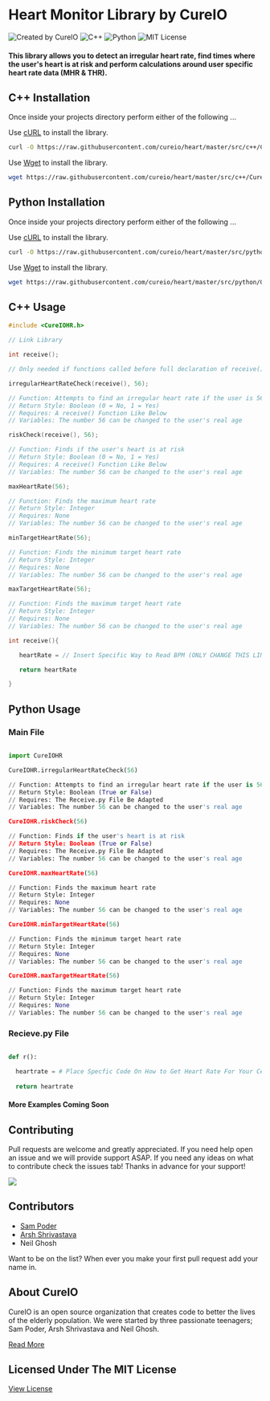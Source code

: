 
# Heart Monitor Library by CureIO

![Created by CureIO](https://img.shields.io/badge/Created%20By-CureIO-FF2719.svg?style=for-the-badge)
![C++](https://img.shields.io/badge/Built%20For%3A-C%2B%2B-blue.svg?style=for-the-badge&logo=cpp)
![Python](https://img.shields.io/badge/Built%20For-Python-yellow.svg?style=for-the-badge)
![MIT License](https://img.shields.io/badge/License-MIT-brightgreen.svg?style=for-the-badge)



#### This library allows you to detect an irregular heart rate, find times where the user's heart is at risk and perform calculations around user specific heart rate data (MHR & THR).



## C++ Installation

Once inside your projects directory perform either of the following ...

Use [ cURL](https://curl.haxx.se/) to install the library.

```bash
curl -O https://raw.githubusercontent.com/cureio/heart/master/src/c++/CureIOHR.h
```

Use [ Wget](https://www.gnu.org/software/wget/) to install the library.

```bash
wget https://raw.githubusercontent.com/cureio/heart/master/src/c++/CureIOHR.h
```

## Python Installation

Once inside your projects directory perform either of the following ...

Use [ cURL](https://curl.haxx.se/) to install the library.

```bash
curl -O https://raw.githubusercontent.com/cureio/heart/master/src/python/CureIOHR.py -O https://raw.githubusercontent.com/cureio/heart/master/src/python/Receive.py
```

Use [ Wget](https://www.gnu.org/software/wget/) to install the library.

```bash
wget https://raw.githubusercontent.com/cureio/heart/master/src/python/CureIOHR.py  https://raw.githubusercontent.com/cureio/heart/master/src/python/Receive.py
```

## C++ Usage

```cpp
#include <CureIOHR.h> 

// Link Library

int receive();

// Only needed if functions called before full declaration of receive()

irregularHeartRateCheck(receive(), 56); 

// Function: Attempts to find an irregular heart rate if the user is 56. 
// Return Style: Boolean (0 = No, 1 = Yes)
// Requires: A receive() Function Like Below
// Variables: The number 56 can be changed to the user's real age

riskCheck(receive(), 56);

// Function: Finds if the user's heart is at risk
// Return Style: Boolean (0 = No, 1 = Yes)
// Requires: A receive() Function Like Below
// Variables: The number 56 can be changed to the user's real age

maxHeartRate(56);

// Function: Finds the maximum heart rate
// Return Style: Integer
// Requires: None
// Variables: The number 56 can be changed to the user's real age

minTargetHeartRate(56);

// Function: Finds the minimum target heart rate
// Return Style: Integer
// Requires: None
// Variables: The number 56 can be changed to the user's real age

maxTargetHeartRate(56);

// Function: Finds the maximum target heart rate
// Return Style: Integer
// Requires: None
// Variables: The number 56 can be changed to the user's real age

int receive(){

   heartRate = // Insert Specific Way to Read BPM (ONLY CHANGE THIS LINE)

   return heartRate

}

```
## Python Usage

### Main File

```python

import CureIOHR

CureIOHR.irregularHeartRateCheck(56) 

// Function: Attempts to find an irregular heart rate if the user is 56. 
// Return Style: Boolean (True or False)
// Requires: The Receive.py File Be Adapted
// Variables: The number 56 can be changed to the user's real age

CureIOHR.riskCheck(56)

// Function: Finds if the user's heart is at risk
// Return Style: Boolean (True or False)
// Requires: The Receive.py File Be Adapted
// Variables: The number 56 can be changed to the user's real age

CureIOHR.maxHeartRate(56)

// Function: Finds the maximum heart rate
// Return Style: Integer
// Requires: None
// Variables: The number 56 can be changed to the user's real age

CureIOHR.minTargetHeartRate(56)

// Function: Finds the minimum target heart rate
// Return Style: Integer
// Requires: None
// Variables: The number 56 can be changed to the user's real age

CureIOHR.maxTargetHeartRate(56)

// Function: Finds the maximum target heart rate
// Return Style: Integer
// Requires: None
// Variables: The number 56 can be changed to the user's real age

```

### Recieve.py File

```python

def r():

  heartrate = # Place Specfic Code On How to Get Heart Rate For Your Certain Device
  
  return heartrate

```

#### More Examples Coming Soon
## Contributing
Pull requests are welcome and greatly appreciated. If you need help open an issue and we will provide support ASAP. If you need any ideas on what to contribute check the issues tab! Thanks in advance for your support!

![](https://s3.amazonaws.com/one_org_international/international/media/international/2015/11/06135444/tank-you-gif.gif)

## Contributors
 - [Sam Poder](https://github.com/sampoder)
 - [Arsh Shrivastava](https://github.com/Arshshrivastava)
 - Neil Ghosh

Want to be on the list? When ever you make your first pull request add your name in. 

## About CureIO
CureIO is an open source organization that creates code to better the lives of the elderly population. We were started by three passionate teenagers; Sam Poder, Arsh Shrivastava and Neil Ghosh.

[Read More](https://github.com/cureio/heart/blob/master/ABOUT_US.md)

## Licensed Under The MIT License
[View License](https://github.com/cureio/heart/blob/master/LICENSE)
